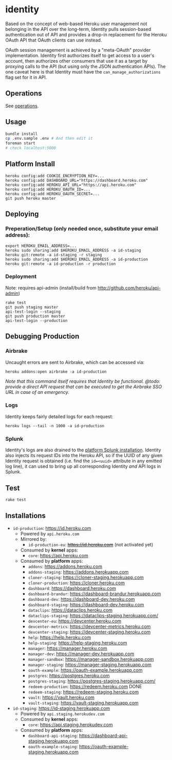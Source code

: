 # identity

Based on the concept of web-based Heroku user management not belonging in the API over the long-term, Identity pulls session-based authentication out of API and provides a drop-in replacement for the Heroku OAuth API that OAuth clients can use instead.

OAuth session management is achieved by a "meta-OAuth" provider implementation. Identity first authorizes itself to get access to a user's account, then authorizes other consumers that use it as a target by proxying calls to the API (but using only the JSON authentication APIs). The one caveat here is that Identity must have the `can_manage_authorizations` flag set for it in API.

## Operations

See [operations](https://github.com/heroku/identity/tree/master/operations.md).

## Usage

``` bash
bundle install
cp .env.sample .env # And then edit it
foreman start
# check localhost:5000
```

## Platform Install

```
heroku config:add COOKIE_ENCRYPTION_KEY=...
heroku config:add DASHBOARD_URL="https://dashboard.heroku.com"
heroku config:add HEROKU_API_URL="https://api.heroku.com"
heroku config:add HEROKU_OAUTH_ID=...
heroku config:add HEROKU_OAUTH_SECRET=...
git push heroku master
```

## Deploying

### Preperation/Setup (only needed once, substitute your email address):

```
export HEROKU_EMAIL_ADDRESS=...
heroku sudo sharing:add $HEROKU_EMAIL_ADDRESS -a id-staging
heroku git:remote -a id-staging -r staging
heroku sudo sharing:add $HEROKU_EMAIL_ADDRESS -a id-production
heroku git:remote -a id-production -r production
```

### Deployment

Note: requires api-admin (install/build from http://github.com/heroku/api-admin)

```
rake test
git push staging master
api-test-login --staging
git push production master
api-test-login --production
```

## Debugging Production

### Airbrake

Uncaught errors are sent to Airbrake, which can be accessed via:

    heroku addons:open airbrake -a id-production

_Note that this command itself requires that Identity be functional. @todo: provide a direct API request that can be executed to get the Airbrake SSO URL in case of an emergency._

### Logs

Identity keeps fairly detailed logs for each request:

    heroku logs --tail -n 1000 -a id-production

### Splunk

Identity's logs are also drained to the [platform Splunk installation](https://splunk.herokai.com). Identity also injects its request IDs into the Heroku API, so if the UUID of any given Identity request is obtained (i.e. find the `id=<uuid>` attribute in any emitted log line), it can used to bring up all corresponding Identity _and_ API logs in Splunk.

## Test

``` bash
rake test
```

## Installations

* `id-production`: https://id.heroku.com
    * Powered by `api.heroku.com`
    * Mirrored by:
        * `id-production-eu`: ~~https://id.heroku.com~~ (not activated yet)
    * Consumed by **kernel** apps:
       * `core`: https://api.heroku.com
    * Consumed by **platform** apps:
        * `addons`: https://addons.heroku.com
        * `addons-staging`: https://addons.herokuapp.com
        * `cloner-staging`: https://cloner-staging.herokuapp.com
        * `cloner-production`: https://cloner.heroku.com
        * `dashboard`: https://dashboard.heroku.com
        * `dashboard-brandur`: https://dashboard-brandur.herokuapp.com
        * `dashboard-dev`: https://dashboard-dev.heroku.com
        * `dashboard-staging`: https://dashboard-dev.heroku.com
        * `dataclips`: https://dataclips.heroku.com
        * `dataclips-staging`: https://dataclips-staging.herokuapp.com/
        * `devcenter-eu`: https://devcenter.heroku.com
        * `devcenter-metrics`: https://devcenter-metrics.heroku.com
        * `devcenter-staging`: https://devcenter-staging.heroku.com
        * `help`: https://help.heroku.com
        * `help-staging`: https://help-staging.heroku.com
        * `manager`: https://manager.heroku.com
        * `manager-dev`: https://manager-dev.herokuapp.com
        * `manager-sandbox`: https://manager-sandbox.herokuapp.com
        * `manager-staging`: https://manager-staging.herokuapp.com
        * `oauth-example`: https://oauth-example.herokuapp.com
        * `postgres`: https://postgres.heroku.com
        * `postgres-staging`: https://postgres-staging.herokuapp.com/
        * `redeem-production`: https://redeem.heroku.com DONE
        * `redeem-staging`: https://redeem-staging.heroku.com
        * `vault`: https://vault.heroku.com
        * `vault-staging`: https://vault-staging.herokuapp.com
* `id-staging`: https://id-staging.herokuapp.com
    * Powered by `api.staging.herokudev.com`
    * Consumed by **kernel** apps:
       * `core`: https://api.staging.herokudev.com
    * Consumed by **platform** apps:
        * `dashboard-api-staging`: https://dashboard-api-staging.herokuapp.com
        * `oauth-example-staging`: https://oauth-example-staging.herokuapp.com
